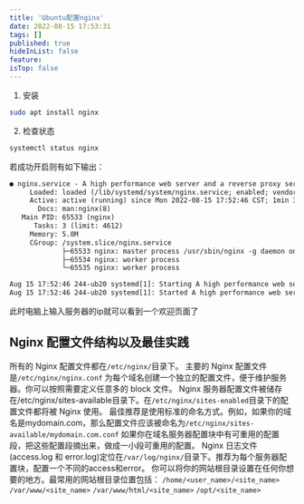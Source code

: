 ```yaml
---
title: 'Ubuntu配置nginx'
date: 2022-08-15 17:53:31
tags: []
published: true
hideInList: false
feature: 
isTop: false
---
```

1. 安装
   
```sh
sudo apt install nginx
```

2. 检查状态

```sh
systemctl status nginx
```

若成功开启则有如下输出：

```txt
● nginx.service - A high performance web server and a reverse proxy server
     Loaded: loaded (/lib/systemd/system/nginx.service; enabled; vendor preset: enabled)
     Active: active (running) since Mon 2022-08-15 17:52:46 CST; 1min 39s ago
       Docs: man:nginx(8)
   Main PID: 65533 (nginx)
      Tasks: 3 (limit: 4612)
     Memory: 5.0M
     CGroup: /system.slice/nginx.service
             ├─65533 nginx: master process /usr/sbin/nginx -g daemon on; master_process on;
             ├─65534 nginx: worker process
             └─65535 nginx: worker process

Aug 15 17:52:46 244-ub20 systemd[1]: Starting A high performance web server and a reverse proxy server...
Aug 15 17:52:46 244-ub20 systemd[1]: Started A high performance web server and a reverse proxy server.
```

此时电脑上输入服务器的ip就可以看到一个欢迎页面了


## Nginx 配置文件结构以及最佳实践

所有的 Nginx 配置文件都在`/etc/nginx/`目录下。
主要的 Nginx 配置文件是`/etc/nginx/nginx.conf`
为每个域名创建一个独立的配置文件，便于维护服务器。你可以按照需要定义任意多的 block 文件。
Nginx 服务器配置文件被储存在/etc/nginx/sites-available目录下。在`/etc/nginx/sites-enabled`目录下的配置文件都将被 Nginx 使用。
最佳推荐是使用标准的命名方式。例如，如果你的域名是mydomain.com，那么配置文件应该被命名为`/etc/nginx/sites-available/mydomain.com.conf`
如果你在域名服务器配置块中有可重用的配置段，把这些配置段摘出来，做成一小段可重用的配置。
Nginx 日志文件(access.log 和 error.log)定位在`/var/log/nginx/`目录下。推荐为每个服务器配置块，配置一个不同的access和error。
你可以将你的网站根目录设置在任何你想要的地方。最常用的网站根目录位置包括：
`/home/<user_name>/<site_name>`
`/var/www/<site_name>`
`/var/www/html/<site_name>`
`/opt/<site_name>`
